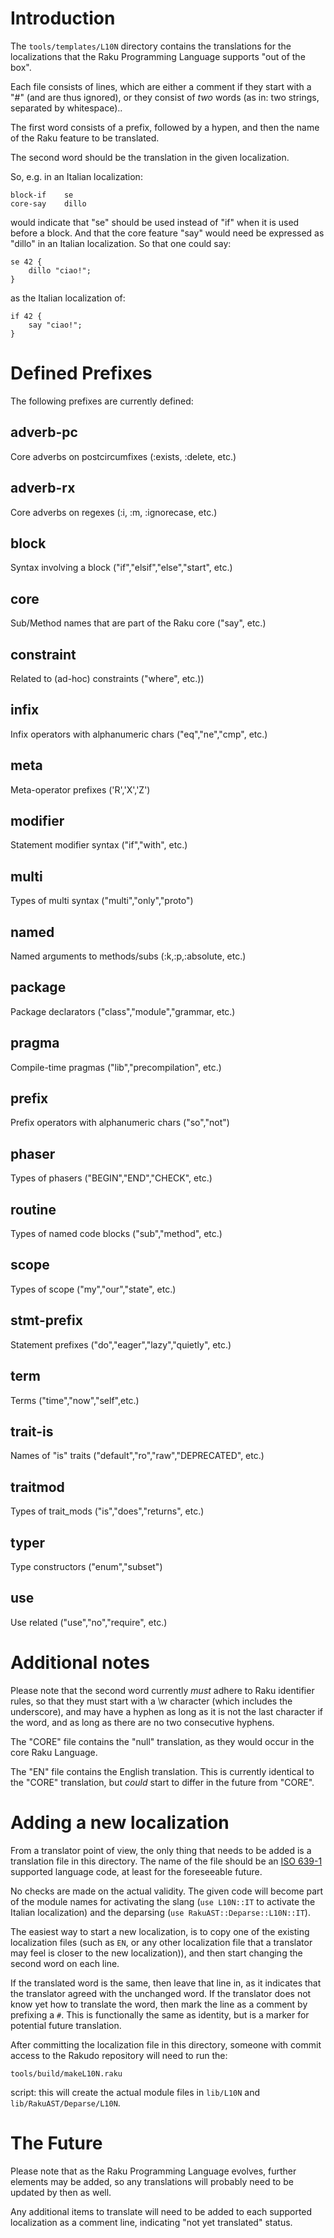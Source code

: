 # Introduction
The `tools/templates/L10N` directory contains the translations for the
localizations that the Raku Programming Language supports "out of the
box".

Each file consists of lines, which are either a comment if they start
with a "#" (and are thus ignored), or they consist of *two* words (as
in: two strings, separated by whitespace)..

The first word consists of a prefix, followed by a hypen, and then the
name of the Raku feature to be translated.

The second word should be the translation in the given localization.

So, e.g. in an Italian localization:

    block-if    se
    core-say    dillo

would indicate that "se" should be used instead of "if" when it is used
before a block.  And that the core feature "say" would need be expressed
as "dillo" in an Italian localization.  So that one could say:

    se 42 {
        dillo "ciao!";
    }

as the Italian localization of:

    if 42 {
        say "ciao!";
    }

# Defined Prefixes
The following prefixes are currently defined:

## adverb-pc
Core adverbs on postcircumfixes (:exists, :delete, etc.)

## adverb-rx
Core adverbs on regexes (:i, :m, :ignorecase, etc.)

## block
Syntax involving a block ("if","elsif","else","start", etc.)

## core
Sub/Method names that are part of the Raku core ("say", etc.)

## constraint
Related to (ad-hoc) constraints ("where", etc.))

## infix
Infix operators with alphanumeric chars ("eq","ne","cmp", etc.)

## meta
Meta-operator prefixes ('R','X','Z')

## modifier
Statement modifier syntax ("if","with", etc.)

## multi
Types of multi syntax ("multi","only","proto")

## named
Named arguments to methods/subs (:k,:p,:absolute, etc.)

## package
Package declarators ("class","module","grammar, etc.)

## pragma
Compile-time pragmas ("lib","precompilation", etc.)

## prefix
Prefix operators with alphanumeric chars ("so","not")

## phaser
Types of phasers ("BEGIN","END","CHECK", etc.)

## routine
Types of named code blocks ("sub","method", etc.)

## scope
Types of scope ("my","our","state", etc.)

## stmt-prefix
Statement prefixes ("do","eager","lazy","quietly", etc.)

## term
Terms ("time","now","self",etc.)

## trait-is
Names of "is" traits ("default","ro","raw","DEPRECATED", etc.)

## traitmod
Types of trait_mods ("is","does","returns", etc.)

## typer
Type constructors ("enum","subset")

## use
Use related ("use","no","require", etc.)

# Additional notes
Please note that the second word currently *must* adhere to Raku identifier
rules, so that they must start with a \w character (which includes the
underscore), and may have a hyphen as long as it is not the last character
if the word, and as long as there are no two consecutive hyphens.

The "CORE" file contains the "null" translation, as they would occur in the
core Raku Language.

The "EN" file contains the English translation.  This is currently identical
to the "CORE" translation, but *could* start to differ in the future from
"CORE".

# Adding a new localization
From a translator point of view, the only thing that needs to be added is
a translation file in this directory.  The name of the file should be an
[ISO 639-1](https://en.wikipedia.org/wiki/ISO_639-1) supported language code,
at least for the foreseeable future.

No checks are made on the actual validity.  The given code will become part
of the module names for activating the slang (`use L10N::IT` to activate the
Italian localization) and the deparsing (`use RakuAST::Deparse::L10N::IT`).

The easiest way to start a new localization, is to copy one of the existing
localization files (such as `EN`, or any other localization file that a
translator may feel is closer to the new localization)), and then start
changing the second word on each line.

If the translated word is the same, then leave that line in, as it indicates
that the translator agreed with the unchanged word.  If the translator does
not know yet how to translate the word, then mark the line as a comment by
prefixing a `#`.  This is functionally the same as identity, but is a marker
for potential future translation.

After committing the localization file in this directory, someone with commit
access to the Rakudo repository will need to run the:

    tools/build/makeL10N.raku

script: this will create the actual module files in `lib/L10N` and
`lib/RakuAST/Deparse/L10N`.

# The Future
Please note that as the Raku Programming Language evolves, further
elements may be added, so any translations will probably need to be
updated by then as well.

Any additional items to translate will need to be added to each supported
localization as a comment line, indicating "not yet translated" status.
